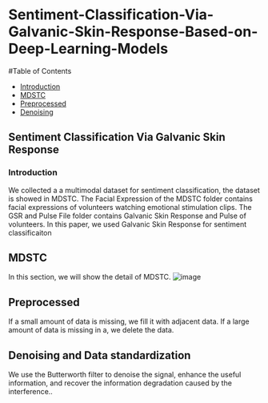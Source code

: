 # Sentiment-Classification-Via-Galvanic-Skin-Response-Based-on-Deep-Learning-Models 

#Table of Contents  

- [Introduction](#intro1)
- [MDSTC](#mdstc2)
- [Preprocessed](#PROCESS3)
- [Denoising](#denoising4)

<a name="intro1"></a>
## Sentiment Classification Via Galvanic Skin Response ##
### Introduction
We collected a a multimodal dataset for sentiment classification, the dataset is showed in MDSTC. The Facial Expression of the MDSTC folder contains facial expressions of volunteers watching emotional stimulation clips. The GSR and Pulse File folder contains Galvanic Skin Response and Pulse of volunteers. In this paper, we used Galvanic Skin Response for sentiment classificaiton


<a name="mdstc2"></a>
## MDSTC ##
In this section, we will show the detail of MDSTC.
![image](https://github.com/HTDPNJ/Sentiment-Classification-Via-Galvanic-Skin-Response-Based-on-Deep-Learning-Models/tree/master/MDSTC/Facial%20Expression/jianghao_Male_18_170_70_3613_1_3139413848_Set#1_Film_10s.mp4&blank.xml)

<a name="PROCESS3"></a>
## Preprocessed ##
If a small amount of data is missing, we fill it with adjacent data. If a large amount of data is missing in a, we delete the data.


<a name="denoising4"></a>
## Denoising and Data standardization ##
We use the Butterworth filter to denoise the signal, enhance the
useful information, and recover the information degradation
caused by the interference..
